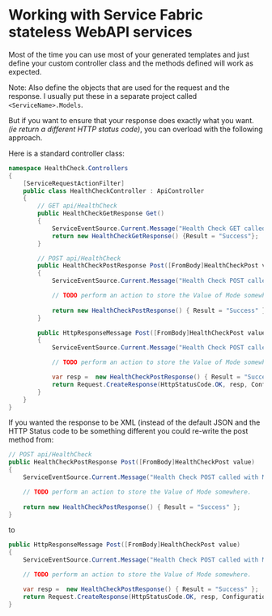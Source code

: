 # Working with Service Fabric stateless WebAPI services

Most of the time you can use most of your generated templates and just define your custom controller class and the methods defined will work as expected.

Note: Also define the objects that are used for the request and the response. I usually put these in a separate project called `<ServiceName>.Models`.


But if you want to ensure that your response does exactly what you want. _(ie return a different HTTP status code)_, you can overload with the following approach.

Here is a standard controller class:

```csharp   
namespace HealthCheck.Controllers
{
    [ServiceRequestActionFilter]
    public class HealthCheckController : ApiController
    {
        // GET api/HealthCheck 
        public HealthCheckGetResponse Get()
        {
            ServiceEventSource.Current.Message("Health Check GET called");
            return new HealthCheckGetResponse() {Result = "Success"};
        }

        // POST api/HealthCheck 
        public HealthCheckPostResponse Post([FromBody]HealthCheckPost value)
        {
            ServiceEventSource.Current.Message("Health Check POST called with Mode of: {0}", value?.Mode);

            // TODO perform an action to store the Value of Mode somewhere.
            
            return new HealthCheckPostResponse() { Result = "Success" };
        }

        public HttpResponseMessage Post([FromBody]HealthCheckPost value)
        {
            ServiceEventSource.Current.Message("Health Check POST called with Mode of: {0}", value?.Mode);

            // TODO perform an action to store the Value of Mode somewhere.

            var resp =  new HealthCheckPostResponse() { Result = "Success" };
            return Request.CreateResponse(HttpStatusCode.OK, resp, Configuration.Formatters.XmlFormatter);
        }
    }
}
```
If you wanted the response to be XML (instead of the default JSON and the HTTP Status code to be something different you could re-write the post method from:

```csharp
// POST api/HealthCheck 
public HealthCheckPostResponse Post([FromBody]HealthCheckPost value)
{
    ServiceEventSource.Current.Message("Health Check POST called with Mode of: {0}", value?.Mode);

    // TODO perform an action to store the Value of Mode somewhere.
    
    return new HealthCheckPostResponse() { Result = "Success" };
}
```
to
```csharp
public HttpResponseMessage Post([FromBody]HealthCheckPost value)
{
    ServiceEventSource.Current.Message("Health Check POST called with Mode of: {0}", value?.Mode);

    // TODO perform an action to store the Value of Mode somewhere.

    var resp =  new HealthCheckPostResponse() { Result = "Success" };
    return Request.CreateResponse(HttpStatusCode.OK, resp, Configuration.Formatters.XmlFormatter);
}
```
